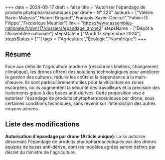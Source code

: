 +++
date = 2024-09-17
draft = false
title = "Autoriser l'épandage de produits phytopharmaceutiques par drone - N° 223"
auteurs = ["Valérie Bazin-Malgras","Hubert Brigand","François-Xavier Ceccoli","Fabien Di Filippo","Frédérique Meunier"]
link = "https://www.assemblee-nationale.fr/dyn/17/dossiers/epandage_drone2"
stepsName = ["Dépôt à l'Assemblée nationale"]
stepsDate = ["Mardi 17 septembre 2024"]
stepsStatus = [""]
tags = ["Agriculture","Écologie","Numérique"]
+++

## Résumé

Face aux défis de l'agriculture moderne (ressources limitées, changement climatique), les drones offrent des solutions technologiques pour améliorer la gestion des cultures, réduire les coûts et la dépendance à la main-d'œuvre. Ils sont particulièrement utiles pour la viticulture en zones escarpées, où ils augmentent la sécurité des travailleurs et la précision des traitements grâce à des buses anti-dérives. Cette proposition vise à autoriser l'épandage de produits phytopharmaceutiques par drone, sous certaines conditions techniques, sans revenir sur l'interdiction des autres moyens aériens.

## Liste des modifications

**Autorisation d'épandage par drone (Article unique)**: La loi autorise désormais l'épandage de produits phytopharmaceutiques par des drones équipés de buses anti-dérive, dont les modèles agréés seront définis par décret du ministre de l'agriculture.
